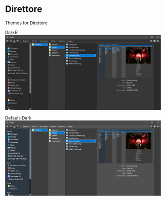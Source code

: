# Direttore
Themes for Direttore

DarkR![Alt text](DarkR/DarkR.png?raw=true "DrtFMng")



Default-Dark![Alt text](Default-Dark/Default-Dark.png?raw=true "DrtFMng")

